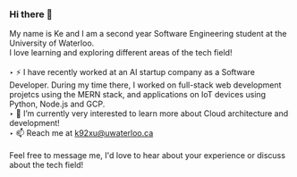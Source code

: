 ### Hi there 👋

My name is Ke and I am a second year Software Engineering student at the University of Waterloo.<br />
I love learning and exploring different areas of the tech field!<br />
<br />
‣ ⚡ I have recently worked at an AI startup company as a Software Developer. During my time there, I worked on full-stack web development projetcs using the MERN stack, and            applications on IoT devices using Python, Node.js and GCP.<br />
‣ 🌱 I’m currently very interested to learn more about Cloud architecture and development!<br />
‣ 📫 Reach me at k92xu@uwaterloo.ca<br />
<br />
Feel free to message me, I'd love to hear about your experience or discuss about the tech field!

<!--
**kexu02/kexu02** is a ✨ _special_ ✨ repository because its `README.md` (this file) appears on your GitHub profile.

Here are some ideas to get you started:

- 🔭 I’m currently working on ...
- 🌱 I’m currently learning ...
- 👯 I’m looking to collaborate on ...
- 🤔 I’m looking for help with ...
- 💬 Ask me about ...
- 📫 How to reach me: ...
- 😄 Pronouns: ...
- ⚡ Fun fact: ...
-->
